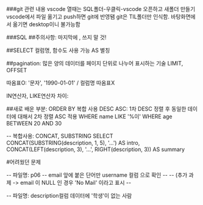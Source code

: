###git 관련 내용
vscode 열때는 SQL폴더-우클릭-vscode 오픈하고 새폴더 만들기
vscode에서 파일 옮기고 push하면 git에 반영됌
git은 TIL폴더만 인식함. 바탕화면에서 옮기면 desktop이니 불가능함

###SQL
##주의사항: 마지막에 , 쓰지 말 것!

##SELECT 컬럼명, 함수도 사용 가능 AS 별칭

##pagination: 많은 양의 데이터를 페이지 단위로 나누어 표시하는 기술
LIMIT, OFFSET

따옴표O: '문자', '1990-01-01' / 컬럼명 따옴표X

IN연산자, LIKE연산자 차이: 

##새로 배운 부분:
ORDER BY 복합 사용 DESC ASC: 1차 DESC 정렬 후 동일한 데이터에 대해서 2차 정렬 ASC 적용
WHERE name LIKE '%이'
WHERE age BETWEEN 20 AND 30

-- 복합사용: CONCAT, SUBSTRING
SELECT
CONCAT(SUBSTRING(description, 1, 5), '...') AS intro,
CONCAT(LEFT(description, 3), '...', RIGHT(description, 3)) AS summary  

#어려웠던 문제

-- 파일명: p06
-- email 앞에 붙은 단어만 username 컬럼 으로 확인 --
-- (추가 과제 -> email 이 NULL 인 경우 'No Mail' 이라고 표시 --

-- 파일명: 
description컬럼 데이터에 '학생'이 없는 사람